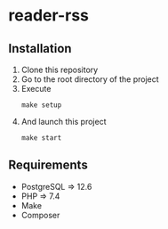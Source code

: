 # reader-rss

## Installation
1. Clone this repository
2. Go to the root directory of the project
3. Execute
    ````
   make setup
4. And launch this project
    ````
   make start
## Requirements
* PostgreSQL => 12.6
* PHP => 7.4
* Make
* Composer
